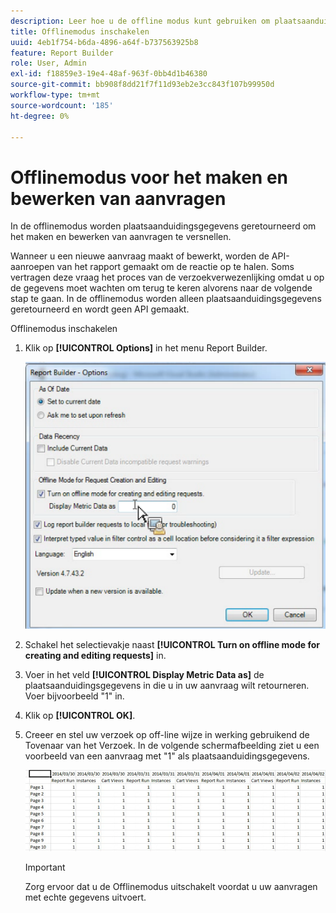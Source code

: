 ```yaml
---
description: Leer hoe u de offline modus kunt gebruiken om plaatsaanduidingsgegevens te retourneren.
title: Offlinemodus inschakelen
uuid: 4eb1f754-b6da-4896-a64f-b737563925b8
feature: Report Builder
role: User, Admin
exl-id: f18859e3-19e4-48af-963f-0bb4d1b46380
source-git-commit: bb908f8dd21f7f11d93eb2e3cc843f107b99950d
workflow-type: tm+mt
source-wordcount: '185'
ht-degree: 0%

---
```


# Offlinemodus voor het maken en bewerken van aanvragen

In de offlinemodus worden plaatsaanduidingsgegevens geretourneerd om het maken en bewerken van aanvragen te versnellen.

Wanneer u een nieuwe aanvraag maakt of bewerkt, worden de API-aanroepen van het rapport gemaakt om de reactie op te halen. Soms vertragen deze vraag het proces van de verzoekverwezenlijking omdat u op de gegevens moet wachten om terug te keren alvorens naar de volgende stap te gaan. In de offlinemodus worden alleen plaatsaanduidingsgegevens geretourneerd en wordt geen API gemaakt.

Offlinemodus inschakelen

1. Klik op **[!UICONTROL Options]** in het menu Report Builder.

   ![ Schermafbeelding van het scherm van Opties met offline geselecteerde code.](assets/offline_mode.png)

1. Schakel het selectievakje naast **[!UICONTROL Turn on offline mode for creating and editing requests]** in.
1. Voer in het veld **[!UICONTROL Display Metric Data as]** de plaatsaanduidingsgegevens in die u in uw aanvraag wilt retourneren. Voer bijvoorbeeld &quot;1&quot; in.
1. Klik op **[!UICONTROL OK]**.
1. Creeer en stel uw verzoek op off-line wijze in werking gebruikend de Tovenaar van het Verzoek. In de volgende schermafbeelding ziet u een voorbeeld van een aanvraag met &quot;1&quot; als plaatsaanduidingsgegevens.

   ![ Schermafbeelding die het off-line wijzevoorbeeld toont gebruikend 1 als placeholder.](assets/offline_mode_example.png)

   >[!IMPORTANT]
   >
   >Zorg ervoor dat u de Offlinemodus uitschakelt voordat u uw aanvragen met echte gegevens uitvoert.
